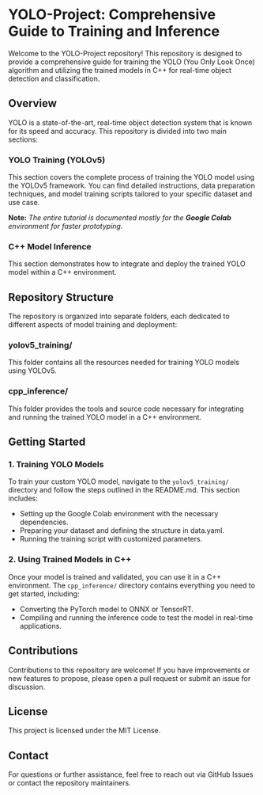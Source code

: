 # YOLO-Project: Comprehensive Guide to Training and Inference

Welcome to the YOLO-Project repository! This repository is designed to provide a comprehensive guide for training the YOLO (You Only Look Once) algorithm and utilizing the trained models in C++ for real-time object detection and classification.

## Overview
YOLO is a state-of-the-art, real-time object detection system that is known for its speed and accuracy. This repository is divided into two main sections:

### YOLO Training (YOLOv5) 
This section covers the complete process of training the YOLO model using the YOLOv5 framework. You can find detailed instructions, data preparation techniques, and model training scripts tailored to your specific dataset and use case.

**Note:** *The entire tutorial is documented mostly for the **Google Colab** environment for faster prototyping.*

### C++ Model Inference 
This section demonstrates how to integrate and deploy the trained YOLO model within a C++ environment.

## Repository Structure
The repository is organized into separate folders, each dedicated to different aspects of model training and deployment:

### yolov5_training/
This folder contains all the resources needed for training YOLO models using YOLOv5. 

### cpp_inference/
This folder provides the tools and source code necessary for integrating and running the trained YOLO model in a C++ environment.

## Getting Started
### 1. Training YOLO Models
To train your custom YOLO model, navigate to the `yolov5_training/` directory and follow the steps outlined in the README.md. This section includes:

* Setting up the Google Colab environment with the necessary dependencies. 
* Preparing your dataset and defining the structure in data.yaml.
* Running the training script with customized parameters.

### 2. Using Trained Models in C++
Once your model is trained and validated, you can use it in a C++ environment. The `cpp_inference/` directory contains everything you need to get started, including:

* Converting the PyTorch model to ONNX or TensorRT.
* Compiling and running the inference code to test the model in real-time applications.

## Contributions

Contributions to this repository are welcome! If you have improvements or new features to propose, please open a pull request or submit an issue for discussion.

## License

This project is licensed under the MIT License.

## Contact
For questions or further assistance, feel free to reach out via GitHub Issues or contact the repository maintainers.

